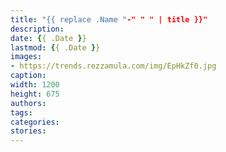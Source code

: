 ```yaml
---
title: "{{ replace .Name "-" " " | title }}"
description: 
date: {{ .Date }}
lastmod: {{ .Date }}
images:
- https://trends.rezzamula.com/img/EpHkZf0.jpg
caption:
width: 1200
height: 675
authors:
tags:
categories:
stories:
---
```


